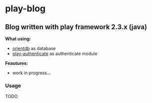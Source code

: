 # play-blog  
## Blog written with play framework 2.3.x (java)

**What using:**  
* [orientdb](http://www.orientechnologies.com/orientdb/) as database
* [play-authenticate](http://joscha.github.io/play-authenticate/) as authenticate module

**Feautures:**  
* work in progress...

### Usage
TODO


